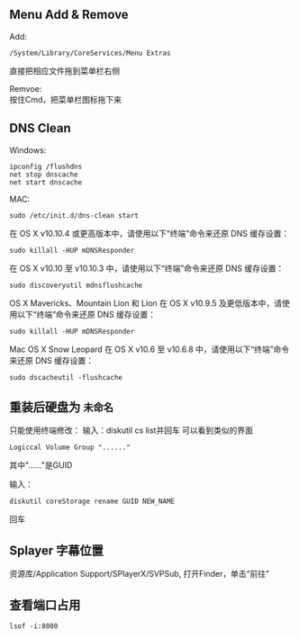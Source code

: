 ## Menu Add & Remove

Add:   
```
/System/Library/CoreServices/Menu Extras
```    
直接把相应文件拖到菜单栏右侧

Remvoe:   
按住Cmd，把菜单栏图标拖下来


## DNS Clean
Windows:   

```
ipconfig /flushdns
net stop dnscache
net start dnscache
```

MAC:   
```
sudo /etc/init.d/dns-clean start
```

在 OS X v10.10.4 或更高版本中，请使用以下“终端”命令来还原 DNS 缓存设置：

```
sudo killall -HUP mDNSResponder
```

在 OS X v10.10 至 v10.10.3 中，请使用以下“终端”命令来还原 DNS 缓存设置：

```
sudo discoveryutil mdnsflushcache
```

OS X Mavericks、Mountain Lion 和 Lion
在 OS X v10.9.5 及更低版本中，请使用以下“终端”命令来还原 DNS 缓存设置：

```
sudo killall -HUP mDNSResponder
```

Mac OS X Snow Leopard
在 OS X v10.6 至 v10.6.8 中，请使用以下“终端”命令来还原 DNS 缓存设置：

```
sudo dscacheutil -flushcache
```

## 重装后硬盘为 `未命名`

只能使用终端修改：
输入：diskutil cs list并回车
可以看到类似的界面   
```
Logiccal Volume Group "......"
```     

其中"......"是GUID

输入：   
```
diskutil coreStorage rename GUID NEW_NAME
```    
回车

## Splayer 字幕位置

资源库/Application Support/SPlayerX/SVPSub, 打开Finder，单击“前往”


## 查看端口占用

```
lsof -i:8080
```
